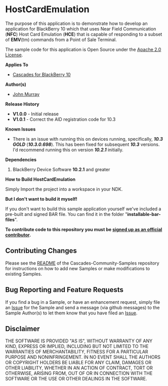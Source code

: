 # HostCardEmulation

The purpose of this application is to demonstrate how to develop an application for BlackBerry 10 which that uses Near Field Communication (**NFC**) Host Card Emulation (**HCE**) that is capable of responding to a subset of **EMV**(tm) commands from a Point of Sale Terminal.

The sample code for this application is Open Source under 
the [Apache 2.0 License](http://www.apache.org/licenses/LICENSE-2.0.html).

**Applies To**

* [Cascades for BlackBerry 10](https://bdsc.webapps.blackberry.com/cascades/)

**Author(s)** 

* [John Murray](https://github.com/jcmurray)

**Release History**

* **V1.0.0** - Initial release
* **V1.0.1** - Correct the AID registration code for 10.3

**Known Issues**

* There is an issue with running this on devices running, specifically, ***10.3 GOLD*** (***10.3.0.698***). This has been fixed for subsequent ***10.3*** versions. I'd recommend running this on version ***10.2.1*** initially. 

**Dependencies**

1. BlackBerry Device Software **10.2.1** and greater

**How to Build HostCardEmulation**

Simply Import the project into a workspace in your NDK. 

**But I don't want to build it myself!**

If you don't want to build this sample application yourself we've included a pre-built and signed BAR file. You can find it in the folder "**installable-bar-files**".
 
**To contribute code to this repository you must be [signed up as an 
official contributor](http://blackberry.github.com/howToContribute.html).**

## Contributing Changes

Please see the [README](https://github.com/blackberry/Cascades-Community-Samples/blob/master/README.md) of the Cascades-Community-Samples repository for instructions on how to add new Samples or make modifications to existing Samples.

## Bug Reporting and Feature Requests

If you find a bug in a Sample, or have an enhancement request, simply file an [Issue](https://github.com/blackberry/Cascades-Community-Samples/issues) for the Sample and send a message (via github messages) to the Sample Author(s) to let them know that you have filed an [Issue](https://github.com/blackberry/Cascades-Community-Samples/issues).


## Disclaimer

THE SOFTWARE IS PROVIDED "AS IS", WITHOUT WARRANTY OF ANY KIND, EXPRESS OR IMPLIED, INCLUDING BUT NOT LIMITED TO THE WARRANTIES OF MERCHANTABILITY, FITNESS FOR A PARTICULAR PURPOSE AND NONINFRINGEMENT. IN NO EVENT SHALL THE AUTHORS OR COPYRIGHT HOLDERS BE LIABLE FOR ANY CLAIM, DAMAGES OR OTHER LIABILITY, WHETHER IN AN ACTION OF CONTRACT, TORT OR OTHERWISE, ARISING FROM, OUT OF OR IN CONNECTION WITH THE SOFTWARE OR THE USE OR OTHER DEALINGS IN THE SOFTWARE.